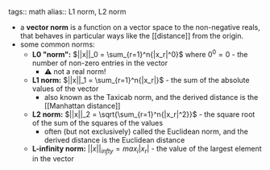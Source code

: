 tags:: math
alias:: L1 norm, L2 norm

- a **vector norm** is a function on a vector space to the non-negative reals, that behaves in particular ways like the [[distance]] from the origin.
- some common norms:
	- **L0 "norm":** $||x||_0 = \sum_{r=1}^n{|x_r|^0}$ where $0^0 = 0$ - the number of non-zero entries in the vector
		- ⚠️ not a real norm!
	- **L1 norm:** $||x||_1 = \sum_{r=1}^n{|x_r|}$ - the sum of the absolute values of the vector
		- also known as the Taxicab norm, and the derived distance is the [[Manhattan distance]]
	- **L2 norm:** $||x||_2 = \sqrt{\sum_{r=1}^n{|x_r|^2}}$ - the square root of the sum of the squares of the values
		- often (but not exclusively) called the Euclidean norm, and the derived distance is the Euclidean distance
	- **L-infinity norm:** $||x||_{infty}=max_i|x_r|$ - the value of the largest element in the vector